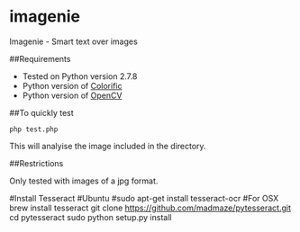 # imagenie
Imagenie - Smart text over images

##Requirements
 - Tested on Python version 2.7.8
 - Python version of [Colorific](https://github.com/99designs/colorific)
 - Python version of [OpenCV](https://www.google.co.uk/search?q=OpenCV2&oq=OpenCV2&aqs=chrome..69i57.98j0j7&sourceid=chrome&es_sm=91&ie=UTF-8#safe=off&q=OpenCV+python)


##To quickly test
```
php test.php
```

This will analyise the image included in the directory.

##Restrictions

Only tested with images of a jpg format.

#Install Tesseract
#Ubuntu
#sudo apt-get install tesseract-ocr
#For OSX
brew install tesseract
git clone https://github.com/madmaze/pytesseract.git
cd pytesseract
sudo python setup.py install 